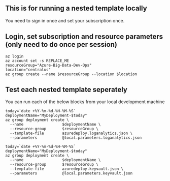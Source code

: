 ## This is for running a nested template locally
You need to sign in once and set your subscription once.

## Login, set subscription and resource parameters (only need to do once per session)
```
az login
az account set -s REPLACE_ME
resourceGroup="Azure-Big-Data-Dev-Ops"
location="centralus"
az group create --name $resourceGroup --location $location
```

## Test each nested template seperately
You can run each of the below blocks from your local development machine
```
today=`date +%Y-%m-%d-%H-%M-%S`
deploymentName="MyDeployment-$today"
az group deployment create \
  --name                 $deploymentName \
  --resource-group       $resourceGroup \
  --template-file        azuredeploy.loganalytics.json \
  --parameters           @local.parameters.loganalytics.json

today=`date +%Y-%m-%d-%H-%M-%S`
deploymentName="MyDeployment-$today"
az group deployment create \
  --name                 $deploymentName \
  --resource-group       $resourceGroup \
  --template-file        azuredeploy.keyvault.json \
  --parameters           @local.parameters.keyvault.json


```